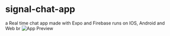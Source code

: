 # signal-chat-app
a Real time chat app made with Expo and Firebase runs on IOS, Android and Web
br
![App Preview](https://imgur.com/a/UiER5fy)
